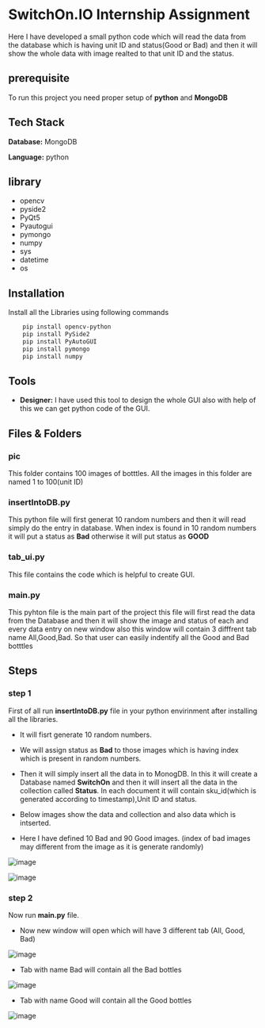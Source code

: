 # SwitchOn.IO Internship Assignment

Here I have developed a small python code which will read the data from the database which is having unit ID and status(Good or Bad) and then it will show the whole data with image realted to that unit ID and the status.

## prerequisite

To run this project you need proper setup of **python** and **MongoDB**

## Tech Stack

**Database:** MongoDB

**Language:** python

## library

- opencv
- pyside2
- PyQt5
- Pyautogui
- pymongo
- numpy
- sys
- datetime
- os

## Installation

Install all the Libraries using following commands

```bash
    pip install opencv-python
    pip install PySide2
    pip install PyAutoGUI
    pip install pymongo
    pip install numpy
```

## Tools

- **Designer:** I have used this tool to design the whole GUI also with help of this we can get python code of the GUI.

## Files & Folders

### pic

This folder contains 100 images of botttles. All the images in this folder are named 1 to 100(unit ID)

### insertIntoDB.py

This python file will first generat 10 random numbers and then it will read simply do the entry in database. When index is found in 10 random numbers it will put a status as **Bad** otherwise it will put status as **GOOD**

### tab_ui.py

This file contains the code which is helpful to create GUI.

### main.py

This pyhton file is the main part of the project this file will first read the data from the Database and then it will show the image and status of each and every data entry on new window also this window will contain 3 difffrent tab name All,Good,Bad. So that user can easily indentify all the Good and Bad botttles

## Steps

### step 1

First of all run **insertIntoDB.py** file in your python envirinment after installing all the libraries.

- It will fisrt generate 10 random numbers.

- We will assign status as **Bad** to those images which is having index which is present in random numbers.

- Then it will simply insert all the data in to MonogDB. In this it will create a Database named **SwitchOn** and then it will insert all the data in the collection called **Status**. In each document it will contain sku_id(which is generated according to timestamp),Unit ID and status.

- Below images show the data and collection and also data which is intserted.
- Here I have defined 10 Bad and 90 Good images. (index of bad images may different from the image as it is generate randomly)

![image](https://drive.google.com/uc?export=view&id=1r2FAvAmp1S5buISUuP-xzVGlK-gRY2jk)

![image](https://drive.google.com/uc?export=view&id=1z7TH_LHhWJfXBndn1tYnM93-3QJRHVvT)

### step 2

Now run **main.py** file.

- Now new window will open which will have 3 different tab (All, Good, Bad)

![image](https://drive.google.com/uc?export=view&id=1HoOoqaF0IYhhlZvIpxb22Idln7W72EED)

- Tab with name Bad will contain all the Bad bottles

![image](https://drive.google.com/uc?export=view&id=1iuPxiZSD2dgMeczUbP4YmclV-kx3NhB7)

- Tab with name Good will contain all the Good bottles

![image](https://drive.google.com/uc?export=view&id=1ipSAlunO9x-LQKl1mHMvY3AZ4OSohLkP)
